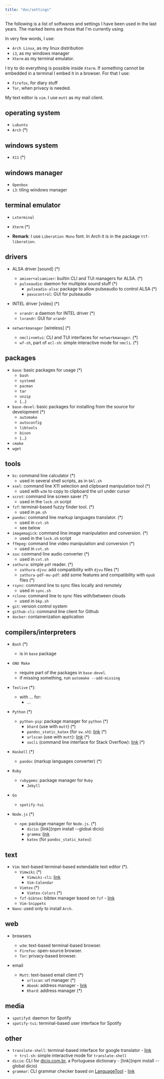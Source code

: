 ```yaml
---
title: "doc/settings"
---
```


The following is a list of softwares and settings I have been used in the last years. The marked items are
those that I'm currently using.

In very few words, I use:

- `Arch Linux`, as my linux distribution
- `i3`, as my windows manager
- `Xterm` as my terminal emulator.

I try to do everything is possible inside `Xterm`. If something cannot be embedded in a terminal I embed it in
a browser. For that I use:

- `Firefox`, for diary stuff
- `Tor`, when privacy is needed.

My text editor is `vim`. I use `mutt` as my mail client.
       
operating system
-----------------

* `Lubuntu`
* `Arch` (*)

windows system
----------------

* `X11` (*)

windows manager
-----------------

* `Openbox`
* `i3`: tiling windows manager

terminal emulator
--------------------

* `Lxterminal`
* `Xterm` (*)

* **Remark**: I use `Liberation Mono` font. In Arch it is in the package `ttf-liberation`. 

drivers
---------

* ALSA driver [sound] (*)
    * `amixer+alsamixer`: builtin CLI and TUI managers for ALSA. (*)
    * `pulseaudio`: daemon for multiplex sound stuff (*)
        * `pulseadio-alsa`: package to allow pulseaudio to control ALSA (*)
        * `pavucontrol`: GUI for pulseaudio
    
* INTEL driver [video] (*)
    * `xrandr`: a daemon for INTEL driver (*)
    * `lxrandr`: GUI for `xrandr`
     
* `networkmanager` [wireless] (*)
    * `nmcli+nmtui`: CLI and TUI interfaces for `networkmanager`. (*)
    * `wf-sh`, part of `ecl-sh`: simple interactive mode for `nmcli`. (*)
    
packages
-------------------

* `base`: basic packages for usage (*)
    * `bash`
    * `systemd`
    * `pacman`
    * `tar`
    * `unzip`
    * (...)
* `base-devel`: basic packages for installing from the source for development (*)
    * `automake`
    * `autoconfig`
    * `libtools`
    * `bison`
    * (...)
* `cmake`
* `wget`

tools
--------

* `bc`: command line calculator (*)
    * used in several shell scripts, as in `bkl.sh`
* `xsel`: command line X11 selection and clipboard manipulation tool (*)
    * used with `w3m` to copy to clipboard the url under cursor
* `scrot`: command line screen saver (*)
    * used in the `lock.sh` script
* `fzf`: terminal-based fuzzy finder tool. (*)
    * used in `pm.sh`
* `pandoc`: command line markup languages translator. (*)
    * used in `cvt.sh`
    * see below
* `imagemagick`: command line image manipulation and conversion. (*)
    * used in the `lock.sh` script
* `ffmpeg`: command line video manipulation and conversion (*)
    * used in `cvt.sh`
* `sox`: command line audio converter (*)
    * used in `cvt.sh` 
* `zathura`: simple `pdf`  reader. (*)
    - `zathura-djvu`: add compatibility with `djvu` files (*)
    - `zathura-pdf-mu-pdf`: add some features and compatibility with `epub` files (*)
* `rsync`: command line to sync files locally and remotely
    * used in  `sync.sh`
* `rclone`: command line to sync files with/between clouds
    * used in `bkp.sh`
* `git`: version control system
* `github-cli`: command line client for Github
* `docker`: containerization application
    
compilers/interpreters
------------------------

* `Bash` (*)
    * is in `base` package
    
* `GNU Make`
    * require part of the packages in `base-devel`.
    * if missing something, run `automake --add-missing`
    
* `Texlive` (*):
    * with ... for:
        * ...
        
* `Python` (*)
    * `python-pip`: package manager for `python` (*)
        - `khard` (use with `mutt`) (*)
        - `pandoc_static_katex` (for `sw.sh`): [link](https://github.com/Zaharid/pandoc_static_katex) (*)
        - `urlscan` (use with `mutt`): [link](https://github.com/firecat53/urlscan) (*)
        - `socli` (command line interface for Stack Overflow): [link](https://github.com/gautamkrishnar/socli) (*)

* `Haskell` (*)
    - `pandoc` (markup languages converter) (*)
        
* `Ruby`
    * `rubygems`: package manager for `Ruby`
        - `Jekyll`
        
* `Go`
    * `spotify-tui`
    
* `Node.js` (*)
    * `npm`: package manager for `Node.js`. (*)
        - `dicio`: [link](npm install --global dicio)
        - `gramma`: [link](https://github.com/caderek/gramma)
        - `katex` (for `pandoc_static_katex`):
        
text
------

* `Vim`: text-based terminal-based extendable text editor (*).
    * `Vimwiki` (*)
        * `Vimwiki-cli`: [link](https://github.com/sstallion/vimwiki-cli)
        * `Vim-Calendar`
    * `Vimtex` (*)
        * `Vimtex-Colors` (*)
    * `fzf-bibtex`: bibtex manager based on `fzf` - [link](https://github.com/msprev/fzf-bibtex)
    * `Vim-Snippets`
* `Nano`: used only to install `Arch`.

web
----

* browsers
    * `w3m`: text-based terminal-based browser.
    * `Firefox`: open-source browser.
    * `Tor`: privacy-based browser.
        
* email
    * `Mutt`: text-based email client (*)
        - `urlscan`: url manager (*)
        - `Abook`: address manager - [link](https://github.com/hhirsch/abook)  
        - `Khard`: address manager (*)

media
--------

* `spotifyd`: daemon for Spotify
* `spotify-tui`: terminal-based user interface for Spotify

other
-------

* `translate-shell`: terminal-based interface for google translator - [link](https://github.com/soimort/translate-shell)
    * `trsl-sh`: simple interactive mode for `translate-shell`
* `dicio`: CLI for [dicio.com.br](https://www.dicio.com.br/), a Portuguese dictionary - [link](npm install --global dicio)
* `grammar`: CLI grammar checker based on [LanguageTool](https://languagetool.org/) - [link](https://github.com/caderek/gramma)

